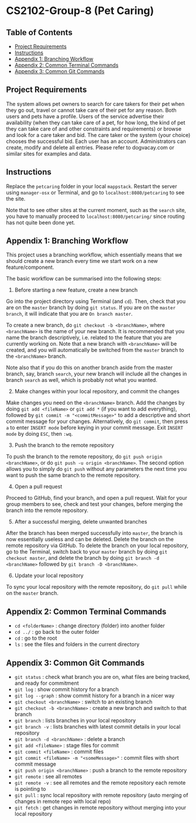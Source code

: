 # CS2102-Group-8 (Pet Caring)

## Table of Contents
- [Project Requirements](#project-requirements)
- [Instructions](#instructions)
- [Appendix 1: Branching Workflow](#appendix-1--branching-workflow)
- [Appendix 2: Common Terminal Commands](#appendix-2--common-terminal-commands)
- [Appendix 3: Common Git Commands](#appendix-3--common-git-commands)

## Project Requirements

The system allows pet owners to search for care takers for their pet when they go out, travel or cannot take care of their pet for any reason. Both users and pets have a profile. Users of the service advertise their availability (when they can take care of a pet, for how long, the kind of pet they can take care of and other constraints and requirements) or browse and look for a care taker and bid. The care taker or the system (your choice) chooses the successful bid. Each user has an account. Administrators can create, modify and delete all entries. Please refer to dogvacay.com or similar sites for examples and data.

## Instructions

Replace the `petcaring` folder in your local `mappstack`. Restart the server using `manager-osx` or Terminal, and go to `localhost:8080/petcaring` to see the site.

Note that to see other sites at the current moment, such as the `search` site, you have to manually proceed to `localhost:8080/petcaring/` since routing has not quite been done yet.

## Appendix 1: Branching Workflow

This project uses a branching workflow, which essentially means that we should create a new branch every time we start work on a new feature/component.

The basic workflow can be summarised into the following steps:

1. Before starting a new feature, create a new branch

Go into the project directory using Terminal (and `cd`). Then, check that you are on the `master` branch by doing `git status`. If you are on the `master branch`, it will indicate that you are `On branch master`.

To create a new branch, do `git checkout -b <branchName>`, where `<branchName>` is the name of your new branch. It is recommended that you name the branch descriptively, i.e. related to the feature that you are currently working on. Note that a new branch with `<branchName>` will be created, and you will automatically be switched from the `master` branch to the `<branchName>` branch.

Note also that if you do this on another branch aside from the master branch, say, branch `search`, your new branch will include all the changes in branch `search` as well, which is probably not what you wanted.

2. Make changes within your local repository, and commit the changes

Make changes you need on the `<branchName>` branch. Add the changes by doing `git add <fileName>` or `git add *` (if you want to add everything), followed by `git commit -m "<commitMessage>"` to add a descriptive and short commit message for your changes. Alternatively, do `git commit`, then press `a` to enter `INSERT mode` before keying in your commit message. Exit `INSERT mode` by doing `ESC`, then `:wq`.

3. Push the branch to the remote repository

To push the branch to the remote repository, do `git push origin <branchName>`, or do `git push -u origin <branchName>`. The second option allows you to simply do `git push` without any parameters the next time you want to push the same branch to the remote repository.

4. Open a pull request

Proceed to GitHub, find your branch, and open a pull request. Wait for your group members to see, check and test your changes, before merging the branch into the remote repository.

5. After a successful merging, delete unwanted branches

After the branch has been merged successfully into `master`, the branch is now essentially useless and can be deleted. Delete the branch on the remote repository via GitHub. To delete the branch on your local repository, go to the Terminal, switch back to your `master` branch by doing `git checkout master`, and delete the branch by doing `git branch -d <branchName>` followed by `git branch -D <branchName>`.

6. Update your local repository

To sync your local repository with the remote repository, do `git pull` while on the `master` branch.

## Appendix 2: Common Terminal Commands
- `cd <folderName>` : change directory (folder) into another folder
- `cd ../` : go back to the outer folder
- `cd` : go to the root
- `ls` : see the files and folders in the current directory

## Appendix 3: Common Git Commands
- `git status` : check what branch you are on, what files are being tracked, and ready for commitment
- `git log` : show commit history for a branch
- `git log --graph` : show commit history for a branch in a nicer way
- `git checkout <branchName>` : switch to an existing branch
- `git checkout -b <branchName>` : create a new branch and switch to that branch
- `git branch` : lists branches in your local repository
- `git branch -v` : lists branches with latest commit details in your local repository
- `git branch -d <branchName>` : delete a branch
- `git add <fileName>` : stage files for commit
- `git commit <fileName>` : commit files
- `git commit <fileName> -m "<someMessage>"` : commit files with short commit message
- `git push origin <branchName>` : push a branch to the remote repository
- `git remote` : see all remotes
- `git remote -v` : see all remotes and the remote repository each remote is pointing to
- `git pull` : sync local repository with remote repository (auto merging of changes in remote repo with local repo)
- `git fetch` : get changes in remote repository without merging into your local repository
